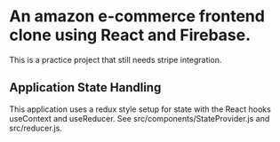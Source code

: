 # An amazon e-commerce frontend clone using React and Firebase.

This is a practice project that still needs stripe integration.

## Application State Handling
This application uses a redux style setup for state with the React hooks useContext and useReducer. See src/components/StateProvider.js and src/reducer.js.
